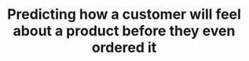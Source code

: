 ---
title: Predicting how a customer will feel about a product before they even ordered it
redirect_to: 
---